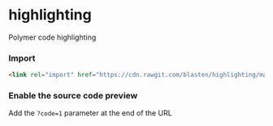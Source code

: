 # highlighting
Polymer code highlighting 

### Import
```html
<link rel="import" href="https://cdn.rawgit.com/blasten/highlighting/master/index.html">
```

### Enable the source code preview

Add the `?code=1` parameter at the end of the URL
